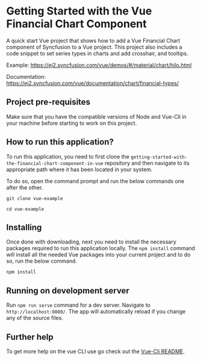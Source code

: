 # Getting Started with the Vue Financial Chart Component

A quick start Vue project that shows how to add a Vue Financial Chart component of Syncfusion to a Vue project. This project also includes a code snippet to set series types in charts and add crosshair, and tooltips. 

Example: https://ej2.syncfusion.com/vue/demos/#/material/chart/hilo.html

Documentation: https://ej2.syncfusion.com/vue/documentation/chart/financial-types/


## Project pre-requisites

Make sure that you have the compatible versions of Node and Vue-Cli in your machine before starting to work on this project.

## How to run this application?

To run this application, you need to first clone the `getting-started-with-the-financial-chart-component-in-vue` repository and then navigate to its appropriate path where it has been located in your system.

To do so, open the command prompt and run the below commands one after the other.

```
git clone vue-example

cd vue-example
```

## Installing

Once done with downloading, next you need to install the necessary packages required to run this application locally. The `npm install` command will install all the needed Vue packages into your current project and to do so, run the below command.

```
npm install
```

## Running on development server

Run `npm run serve` command for a dev server. Navigate to `http://localhost:8080/`. The app will automatically reload if you change any of the source files.

## Further help

To get more help on the vue CLI use go check out the [Vue-Cli README](https://github.com/vuejs/vue-cli/blob/master/README.md).

